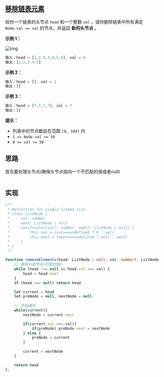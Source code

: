 ## [移除链表元素](https://leetcode.cn/problems/remove-linked-list-elements/)

<script setup>
  import img from '/imgs/算法/移除链表元素.png'
</script>

给你一个链表的头节点 `head` 和一个整数 `val` ，请你删除链表中所有满足 `Node.val == val` 的节点，并返回 **新的头节点** 。

**示例 1：**

![img](https://assets.leetcode.com/uploads/2021/03/06/removelinked-list.jpg)

```js
输入：head = [1,2,6,3,4,5,6], val = 6
输出：[1,2,3,4,5]
```

**示例 2：**

```js
输入：head = [], val = 1
输出：[]
```

**示例 3：**

```js
输入：head = [7,7,7,7], val = 7
输出：[]
```

**提示：**

- 列表中的节点数目在范围 `[0, 104]` 内
- `1 <= Node.val <= 50`
- `0 <= val <= 50`

## 思路

首先要处理头节点(确保头节点指向一个不匹配的值或者null)

<img :src="img"/>

## 实现

```typescript
/**
 * Definition for singly-linked list.
 * class ListNode {
 *     val: number
 *     next: ListNode | null
 *     constructor(val?: number, next?: ListNode | null) {
 *         this.val = (val===undefined ? 0 : val)
 *         this.next = (next===undefined ? null : next)
 *     }
 * }
 */

function removeElements(head: ListNode | null, val: number): ListNode | null {
    // 删除头部节点(匹配的值)
    while (head !== null && head.val === val) {
        head = head.next
    }
    if (head === null) return head

    let current = head
    let preNode = null, nextNode = null
    
    // 开始遍历
    while(current){
        nextNode = current.next

        if(current.val === val){
            if(preNode) preNode.next = nextNode
        } else {
            preNode = current
        }
        
        current = nextNode
    }

    return head
};
```

